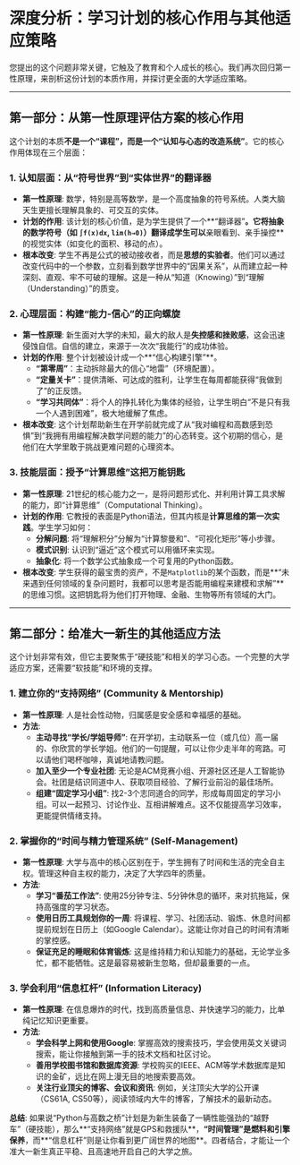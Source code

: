 # 深度分析：学习计划的核心作用与其他适应策略

您提出的这个问题非常关键，它触及了教育和个人成长的核心。我们再次回归第一性原理，来剖析这份计划的本质作用，并探讨更全面的大学适应策略。

---

## 第一部分：从第一性原理评估方案的核心作用

这个计划的本质**不是一个“课程”，而是一个“认知与心态的改造系统”**。它的核心作用体现在三个层面：

### 1. 认知层面：从“符号世界”到“实体世界”的翻译器

*   **第一性原理**: 数学，特别是高等数学，是一个高度抽象的符号系统。人类大脑天生更擅长理解具象的、可交互的实体。
*   **计划的作用**: 该计划的核心价值，是为学生提供了一个**“翻译器”**。它将抽象的数学符号（如 `∫f(x)dx`, `lim(h→0)`）翻译成学生可以**亲眼看到、亲手操控**的视觉实体（如变化的面积、移动的点）。
*   **根本改变**: 学生不再是公式的被动接收者，而是**思想的实验者**。他们可以通过改变代码中的一个参数，立刻看到数学世界中的“因果关系”，从而建立起一种深刻、直观、牢不可破的理解。这是一种从“知道（Knowing）”到“理解（Understanding）”的质变。

### 2. 心理层面：构建“能力-信心”的正向螺旋

*   **第一性原理**: 新生面对大学的未知，最大的敌人是**失控感和挫败感**，这会迅速侵蚀自信。自信的建立，来源于一次次“我能行”的成功体验。
*   **计划的作用**: 整个计划被设计成一个**“信心构建引擎”**。
    *   **“第零周”**：主动拆除最大的信心“地雷”（环境配置）。
    *   **“定量关卡”**：提供清晰、可达成的胜利，让学生在每周都能获得“我做到了”的正反馈。
    *   **“学习共同体”**：将个人的挣扎转化为集体的经验，让学生明白“不是只有我一个人遇到困难”，极大地缓解了焦虑。
*   **根本改变**: 这个计划帮助新生在开学前就完成了从“我对编程和高数感到恐惧”到“我拥有用编程解决数学问题的能力”的心态转变。这个初期的信心，是他们在大学里敢于挑战更难问题的心理资本。

### 3. 技能层面：授予“计算思维”这把万能钥匙

*   **第一性原理**: 21世纪的核心能力之一，是将问题形式化、并利用计算工具求解的能力，即“计算思维”（Computational Thinking）。
*   **计划的作用**: 它教授的表面是Python语法，但其内核是**计算思维的第一次实践**。学生学习如何：
    *   **分解问题**: 将“理解积分”分解为“计算黎曼和”、“可视化矩形”等小步骤。
    *   **模式识别**: 认识到“逼近”这个模式可以用循环来实现。
    *   **抽象化**: 将一个数学公式抽象成一个可复用的Python函数。
*   **根本改变**: 学生获得的最宝贵的资产，不是`Matplotlib`的某个函数，而是**“未来遇到任何领域的复杂问题时，我都可以思考是否能用编程来建模和求解”**的思维习惯。这把钥匙将为他们打开物理、金融、生物等所有领域的大门。

---

## 第二部分：给准大一新生的其他适应方法

这个计划非常有效，但它主要聚焦于“硬技能”和相关的学习心态。一个完整的大学适应方案，还需要“软技能”和环境的支撑。

### 1. 建立你的“支持网络” (Community & Mentorship)

*   **第一性原理**: 人是社会性动物，归属感是安全感和幸福感的基础。
*   **方法**:
    *   **主动寻找“学长/学姐导师”**: 在开学初，主动联系一位（或几位）高一届的、你欣赏的学长学姐。他们的一句提醒，可以让你少走半年的弯路。可以请他们喝杯咖啡，真诚地请教问题。
    *   **加入至少一个专业社团**: 无论是ACM竞赛小组、开源社区还是人工智能协会。社团是结识同道中人、获取项目经验、了解行业前沿的最佳场所。
    *   **组建“固定学习小组”**: 找2-3个志同道合的同学，形成每周固定的学习小组。可以一起预习、讨论作业、互相讲解难点。这不仅能提高学习效率，更能提供情绪支持。

### 2. 掌握你的“时间与精力管理系统” (Self-Management)

*   **第一性原理**: 大学与高中的核心区别在于，学生拥有了时间和生活的完全自主权。管理这种自主权的能力，决定了大学四年的质量。
*   **方法**:
    *   **学习“番茄工作法”**: 使用25分钟专注、5分钟休息的循环，来对抗拖延，保持高强度的学习状态。
    *   **使用日历工具规划你的一周**: 将课程、学习、社团活动、锻炼、休息时间都提前规划在日历上（如Google Calendar）。这能让你对自己的时间有清晰的掌控感。
    *   **保证充足的睡眠和体育锻炼**: 这是维持精力和认知能力的基础，无论学业多忙，都不能牺牲。这是最容易被新生忽略，但却最重要的一点。

### 3. 学会利用“信息杠杆” (Information Literacy)

*   **第一性原理**: 在信息爆炸的时代，找到高质量信息、并快速学习的能力，比单纯记忆知识更重要。
*   **方法**:
    *   **学会科学上网和使用Google**: 掌握高效的搜索技巧，学会使用英文关键词搜索，能让你接触到第一手的技术文档和社区讨论。
    *   **善用学校图书馆和数据库资源**: 学校购买的IEEE、ACM等学术数据库是知识的金矿，远比在网上漫无目的地搜索要高效。
    *   **关注行业顶尖的博客、会议和资讯**: 例如，关注顶尖大学的公开课（CS61A, CS50等），阅读领域内大牛的博客，了解技术的最新动态。

**总结**:
如果说“Python与高数之桥”计划是为新生装备了一辆性能强劲的“越野车”（硬技能），那么**“支持网络”就是GPS和救援队**，**“时间管理”是燃料和引擎保养**，而**“信息杠杆”则是让你看到更广阔世界的地图**。四者结合，才能让一个准大一新生真正平稳、且高速地开启自己的大学之旅。
